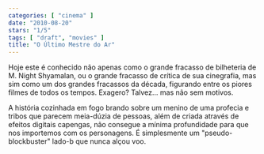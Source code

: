 ```yaml
---
categories: [ "cinema" ]
date: "2010-08-20"
stars: "1/5"
tags: [ "draft", "movies" ]
title: "O Último Mestre do Ar"
---
```

Hoje este é conhecido não apenas como o grande fracasso de bilheteria de
M. Night Shyamalan, ou o grande fracasso de crítica de sua cinegrafia,
mas sim como um dos grandes fracassos da década, figurando entre
os piores filmes de todos os tempos. Exagero? Talvez... mas não sem
motivos.

A história cozinhada em fogo brando sobre um menino de uma profecia e
tribos que parecem meia-dúzia de pessoas, além de criada através de
efeitos digitais capengas, não consegue a mínima profundidade para que
nos importemos com os personagens. É simplesmente um "pseudo-blockbuster"
lado-b que nunca alçou voo.
